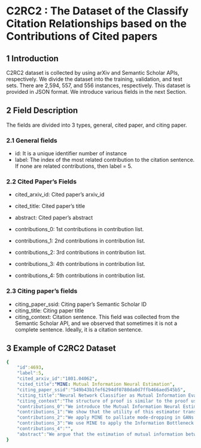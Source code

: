 # C2RC2 : The Dataset of the Classify Citation Relationships based on the Contributions of Cited papers



## 1 Introduction
C2RC2 dataset is collected by using arXiv and Semantic Scholar APIs, respectively. We divide
the dataset into the training, validation, and test sets. There are 2,594, 557, and 556 instances,
respectively. This dataset is provided in JSON format. We introduce various fields in the next
Section.
## 2 Field Description
The fields are divided into 3 types, general, cited paper, and citing paper.
### 2.1 General fields
* id: It is a unique identifier number of instance
* label: The index of the most related contribution to the citation sentence. If none are
related contributions, then label = 5.
### 2.2 Cited Paper’s Fields
* cited_arxiv_id: Cited paper’s arxiv_id

* cited_title: Cited paper’s title

* abstract: Cited paper’s abstract

* contributions_0: 1st contributions in contribution list.

* contributions_1: 2nd contributions in contribution list.

* contributions_2: 3rd contributions in contribution list.
* contributions_3: 4th contributions in contribution list.
* contributions_4: 5th contributions in contribution list.
### 2.3 Citing paper’s fields
* citing_paper_ssid: Citing paper’s Semantic Scholar ID
* citing_title: Citing paper title
* citing_context: Citation sentence. This field was collected from the Semantic Scholar
API, and we observed that sometimes it is not a complete sentence. Ideally, it is a citation
sentence.

## 3 Example of C2RC2 Dataset

```yaml
{
    "id":4693,
    "label":5,
    "cited_arxiv_id":"1801.04062",
    "cited_title":"MINE: Mutual Information Neural Estimation",
    "citing_paper_ssid":"549b43b1fef6294df0780da0d7ffb466aed545b5",
    "citing_title":"Neural Network Classifier as Mutual Information Evaluator",
    "citing_context":"The structure of proof is similar to the proof used in (Belghazi et al., 2018).",
    "contributions_0":"We introduce the Mutual Information Neural Estimator (MINE), which is scalable, flexible, and completely trainable via back-prop, as well as provide a thorough theoretical analysis.",
    "contributions_1":"We show that the utility of this estimator transcends the minimax objective as formalized in GANs, such that it can be used in mutual information estimation, maximization, and minimization.",
    "contributions_2":"We apply MINE to palliate mode-dropping in GANs and to improve reconstructions and inference in Adversarially Learned Inference\u00a0 on large scale datasets.",
    "contributions_3":"We use MINE to apply the Information Bottleneck method\u00a0 in a continuous setting, and show that this approach outperforms variational bottleneck methods\u00a0.",
    "contributions_4":"",
    "abstract":"We argue that the estimation of mutual information between high dimensional continuous random variables can be achieved by gradient descent over neural networks. We present a Mutual Information Neural Estimator (MINE) that is linearly scalable in dimensionality as well as in sample size, trainable through back-prop, and strongly consistent. We present a handful of applications on which MINE can be used to minimize or maximize mutual information. We apply MINE to improve adversarially trained generative models. We also use MINE to implement Information Bottleneck, applying it to supervised classification; our results demonstrate substantial improvement in flexibility and performance in these settings."
}
```
